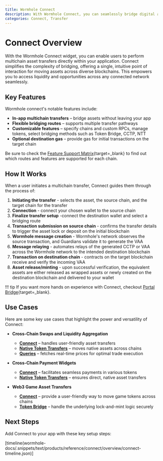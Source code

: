 ```yaml
---
title: Wormhole Connect
description: With Wormhole Connect, you can seamlessly bridge digital assets and data across a wide range of supported blockchain networks.
categories: Connect, Transfer
---
```


# Connect Overview 

With the Wormhole Connect widget, you can enable users to perform multichain asset transfers directly within your application. Connect simplifies the complexity of bridging, offering a single, intuitive point of interaction for moving assets across diverse blockchains. This empowers you to access liquidity and opportunities across any connected network seamlessly.
## Key Features

Wormhole connect's notable features include:

- **In-app multichain transfers** – bridge assets without leaving your app
- **Flexible bridging routes** – supports multiple transfer pathways
- **Customizable features** – specify chains and custom RPCs, manage tokens, select bridging methods such as Token Bridge, CCTP, NTT
- **Optional destination gas** – provide gas for initial transactions on the target chain

Be sure to check the [Feature Support Matrix](/docs/products/connect/reference/support-matrix/#feature-support-matrix){target=\_blank} to find out which routes and features are supported for each chain.

## How It Works

When a user initiates a multichain transfer, Connect guides them through the process of:

1. **Initiating the transfer** - selects the asset, the source chain, and the target chain for the transfer
2. **Connection** - connect your chosen wallet to the source chain
3. **Finalize transfer setup** -connect the destination wallet and select a bridging route  
4. **Transaction submission on source chain** - confirms the transfer details to trigger the asset lock or deposit on the initial blockchain
5. **Wormhole message creation** - Wormhole's network observes the source transaction, and Guardians validate it to generate the VAA
6. **Message relaying** -  automates relays of the generated CCTP or VAA across the Wormhole network to the intended destination blockchain
7. **Transaction on destination chain** - contracts on the target blockchain receive and verify the incoming VAA
8. **Asset release/minting** - upon successful verification, the equivalent assets are either released as wrapped assets or newly created on the destination blockchain and delivered to your wallet

!!! tip
    If you want more hands on experience with Connect, checkout [Portal Bridge](https://portalbridge.com/){target=\_blank}.

## Use Cases

Here are some key use cases that highlight the power and versatility of Connect:

- **Cross-Chain Swaps and Liquidity Aggregation**

    - [**Connect**](/docs/products/connect/get-started/) – handles user-friendly asset transfers
    - [**Native Token Transfers**](/docs/products/native-token-transfers/overview/) – moves native assets across chains
    - [**Queries**](/docs/products/queries/overview/) – fetches real-time prices for optimal trade execution

- **Cross-Chain Payment Widgets**

    - [**Connect**](/docs/products/connect/get-started/) – facilitates seamless payments in various tokens
    - [**Native Token Transfers**](/docs/products/native-token-transfers/overview/) – ensures direct, native asset transfers

- **Web3 Game Asset Transfers**

    - [**Connect**](/docs/products/connect/get-started/) – provide a user-friendly way to move game tokens across chains
    - [**Token Bridge**](/docs/products/token-bridge/overview/) – handle the underlying lock-and-mint logic securely

## Next Steps 

Add Connect to your app with these key setup steps:

[timeline(wormhole-docs/.snippets/text/products/reference/connect/overview/connect-timeline.json)]
